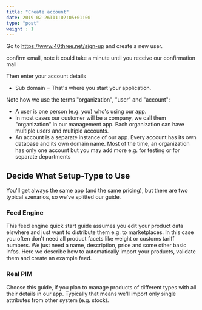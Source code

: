 ```yaml
---
title: "Create account"
date: 2019-02-26T11:02:05+01:00
type: "post"
weight : 1
---
```


Go to https://www.40three.net/sign-up and create a new user.

confirm email, note it could take a minute until you receive our confirmation mail

Then enter your account details

* Sub domain = That's where you start your application.

Note how we use the terms "organization", "user" and "account":

* A user is one person (e.g. you) who's using our app.
* In most cases our customer will be a company, we call them "organization" in our management app. Each organization can have multiple users and multiple accounts.
* An account is a separate instance of our app. Every account has its own database and its own domain name. Most of the time, an organization has only one account but you may add more e.g. for testing or for separate departments

## Decide What Setup-Type to Use

You'll get always the same app (and the same pricing), but there are two typical szenarios, so we've splitted our guide.

### Feed Engine

This feed engine quick start guide assumes you edit your product data elswhere and just want to distribute them e.g. to marketplaces. In this case you often don't need all product facets
like weight or customs tariff numbers. We just need a name, description, price and some other basic infos. Here we describe how to automatically import your products, validate them and create an example feed.

### Real PIM

Choose this guide, if you plan to manage products of different types with all their details in our app. Typically that means we'll import only single attributes from other system (e.g. stock).

